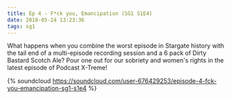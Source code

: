 ```yaml
---
title: Ep 4 - F*ck you, Emancipation (SG1 S1E4)
date: 2018-05-24 13:23:36
tags: sg1
---
```


What happens when you combine the worst episode in Stargate history with the tail end of a multi-episode recording session and a 6 pack of Dirty Bastard Scotch Ale? Pour one out for our sobriety and women's rights in the latest episode of Podcast X-Treme!

{% soundcloud https://soundcloud.com/user-676429253/episode-4-fck-you-emancipation-sg1-s1e4 %}